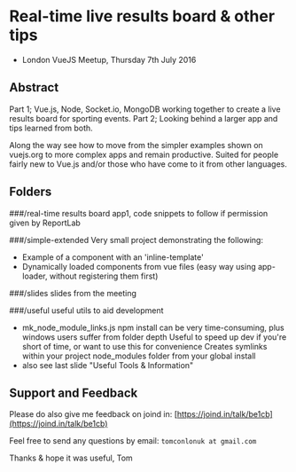 # Real-time live results board & other tips

- London VueJS Meetup, Thursday 7th July 2016

## Abstract

Part 1; Vue.js, Node, Socket.io, MongoDB working together to create a live results board for sporting events. 
Part 2; Looking behind a larger app and tips learned from both. 

Along the way see how to move from the simpler examples shown on vuejs.org to more complex apps and remain productive. Suited for people fairly new to Vue.js and/or those who have come to it from other languages.

## Folders
###/real-time results board
app1, code snippets to follow if permission given by ReportLab

###/simple-extended
Very small project demonstrating the following:
- Example of a component with an 'inline-template'
- Dynamically loaded components from vue files
  (easy way using app-loader, without registering them first) 

###/slides
slides from the meeting

###/useful
useful utils to aid development
- mk_node_module_links.js 
   npm install can be very time-consuming, plus windows users suffer from folder depth 
   Useful to speed up dev if you're short of time, or want to use this for convenience
   Creates symlinks within your project node_modules folder from your global install
- also see last slide "Useful Tools & Information"

## Support and Feedback

Please do also give me feedback on joind in:
[https://joind.in/talk/be1cb](https://joind.in/talk/be1cb)

Feel free to send any questions by email:
`tomconlonuk at gmail.com`

Thanks & hope it was useful,
Tom